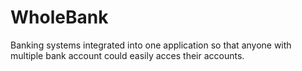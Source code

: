 # WholeBank
Banking systems integrated into one application so that anyone with multiple bank account could easily acces their accounts.
